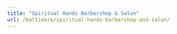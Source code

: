 ```yaml
---
title: "Spiritual Hands Barbershop & Salon"
url: /baltimore/spiritual-hands-barbershop-and-salon/
---
```

